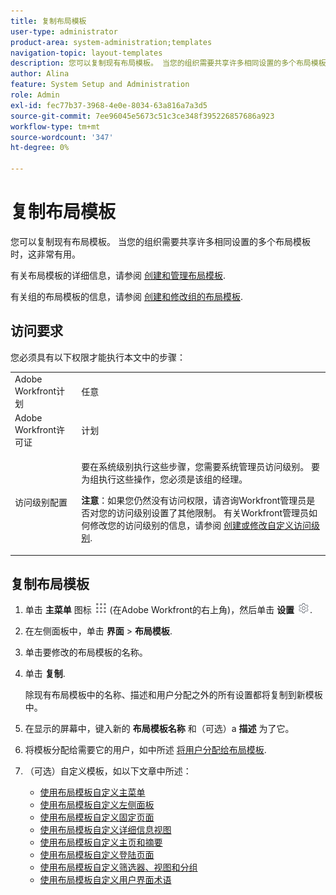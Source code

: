 ```yaml
---
title: 复制布局模板
user-type: administrator
product-area: system-administration;templates
navigation-topic: layout-templates
description: 您可以复制现有布局模板。 当您的组织需要共享许多相同设置的多个布局模板时，这非常有用。
author: Alina
feature: System Setup and Administration
role: Admin
exl-id: fec77b37-3968-4e0e-8034-63a816a7a3d5
source-git-commit: 7ee96045e5673c51c3ce348f395226857686a923
workflow-type: tm+mt
source-wordcount: '347'
ht-degree: 0%

---
```


# 复制布局模板

您可以复制现有布局模板。 当您的组织需要共享许多相同设置的多个布局模板时，这非常有用。

有关布局模板的详细信息，请参阅 [创建和管理布局模板](../../../administration-and-setup/customize-workfront/use-layout-templates/create-and-manage-layout-templates.md).

有关组的布局模板的信息，请参阅 [创建和修改组的布局模板](../../../administration-and-setup/manage-groups/work-with-group-objects/create-and-modify-a-groups-layout-templates.md).

## 访问要求

您必须具有以下权限才能执行本文中的步骤：

<table style="table-layout:auto"> 
 <col> 
 <col> 
 <tbody> 
  <tr> 
   <td role="rowheader">Adobe Workfront计划</td> 
   <td>任意</td> 
  </tr> 
  <tr> 
   <td role="rowheader">Adobe Workfront许可证</td> 
   <td>计划</td> 
  </tr> 
  <tr> 
   <td role="rowheader">访问级别配置</td> 
   <td> <p>要在系统级别执行这些步骤，您需要系统管理员访问级别。
要为组执行这些操作，您必须是该组的经理。</p> <p><b>注意</b>：如果您仍然没有访问权限，请咨询Workfront管理员是否对您的访问级别设置了其他限制。 有关Workfront管理员如何修改您的访问级别的信息，请参阅 <a href="../../../administration-and-setup/add-users/configure-and-grant-access/create-modify-access-levels.md" class="MCXref xref">创建或修改自定义访问级别</a>.</p> </td> 
  </tr> 
 </tbody> 
</table>

## 复制布局模板

1. 单击 **主菜单** 图标 ![](assets/main-menu-icon.png) (在Adobe Workfront的右上角)，然后单击 **设置** ![](assets/gear-icon-settings.png).

1. 在左侧面板中，单击 **界面** > **布局模板**.

1. 单击要修改的布局模板的名称。
1. 单击 **复制**.

   除现有布局模板中的名称、描述和用户分配之外的所有设置都将复制到新模板中。

1. 在显示的屏幕中，键入新的 **布局模板名称** 和（可选）a **描述** 为了它。

1. 将模板分配给需要它的用户，如中所述 [将用户分配给布局模板](../../../administration-and-setup/customize-workfront/use-layout-templates/assign-users-to-layout-template.md).
1. （可选）自定义模板，如以下文章中所述：

   * [使用布局模板自定义主菜单](../../../administration-and-setup/customize-workfront/use-layout-templates/customize-main-menu.md)
   * [使用布局模板自定义左侧面板](../../../administration-and-setup/customize-workfront/use-layout-templates/customize-left-panel.md)
   * [使用布局模板自定义固定页面](../../../administration-and-setup/customize-workfront/use-layout-templates/customize-pinned-pages.md)
   * [使用布局模板自定义详细信息视图](../../../administration-and-setup/customize-workfront/use-layout-templates/customize-details-view-layout-template.md)
   * [使用布局模板自定义主页和摘要](../../../administration-and-setup/customize-workfront/use-layout-templates/customize-home-summary-layout-template.md)
   * [使用布局模板自定义登陆页面](../../../administration-and-setup/customize-workfront/use-layout-templates/customize-landing-page.md)
   * [使用布局模板自定义筛选器、视图和分组](../../../administration-and-setup/customize-workfront/use-layout-templates/customize-fvg-list-controls-layout-template.md)
   * [使用布局模板自定义用户界面术语](../../../administration-and-setup/customize-workfront/use-layout-templates/customize-terminology.md)
